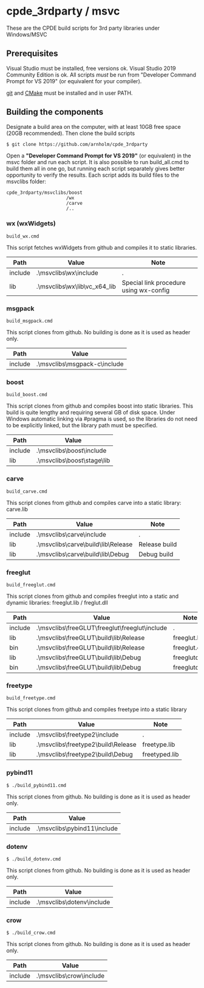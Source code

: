 # cpde_3rdparty / msvc

These are the CPDE build scripts for 3rd party libraries under Windows/MSVC

## Prerequisites

Visual Studio must be installed, free versions ok. Visual Studio 2019 Community Edition is ok. All scripts *must* be run from "Developer Command Prompt for VS 2019" (or equivalent for your compiler).

[git](https://git-scm.com/) and [CMake](https://cmake.org/) must be installed and in user PATH.

## Building the components

Designate a build area on the computer, with at least 10GB free space (20GB recommended). Then clone the build scripts

    $ git clone https://github.com/arnholm/cpde_3rdparty
    
Open a **"Developer Command Prompt for VS 2019"** (or equivalent) in the msvc folder and run each script. It is also possible to run build_all.cmd to build them all in one go, but running each script separately gives better opportunity to verify the results. Each script adds its build files to the msvclibs folder:

    cpde_3rdparty/msvclibs/boost
                          /wx
                          /carve
                          /..
                      
### wx (wxWidgets)

    build_wx.cmd
    
This script fetches wxWidgets from github and compiles it to static libraries.

Path | Value | Note
 --- | ---   | ---
include | .\msvclibs\wx\include        |  .
lib     | .\msvclibs\wx\lib\vc_x64_lib |  Special link procedure using wx-config

### msgpack

    build_msgpack.cmd
    
This script clones from github. No building is done as it is used as header only.

Path | Value 
 --- | ---   
include | .\msvclibs\msgpack-c\include 


### boost

    build_boost.cmd

This script clones from github and compiles boost into static libraries. This build is quite lengthy and requiring several GB of disk space. Under Windows automatic linking via #pragma is used, so the libraries do not need to be explicitly linked, but the library path must be specified.

Path | Value
 --- | ---  
include | .\msvclibs\boost\include
lib     | .\msvclibs\boost\stage\lib

### carve

    build_carve.cmd

This script clones from github and compiles carve into a static library: carve.lib

Path | Value | Note
 --- | ---  | ---
include | .\msvclibs\carve\include |  .
lib     | .\msvclibs\carve\build\lib\Release | Release build
lib     | .\msvclibs\carve\build\lib\Debug | Debug build


### freeglut

    build_freeglut.cmd

This script clones from github and compiles freeglut into a static and dynamic libraries: freeglut.lib / freglut.dll

Path | Value | Note
 --- | ---  | ---
include | .\msvclibs\freeGLUT\freeglut\freeglut\include | .
lib     | .\msvclibs\freeGLUT\build\lib\Release | freeglut.lib
bin     | .\msvclibs\freeGLUT\build\lib\Release | freeglut.dll
lib     | .\msvclibs\freeGLUT\build\lib\Debug   | freeglutd.lib
bin     | .\msvclibs\freeGLUT\build\lib\Debug   | freeglutd.dll

### freetype

    build_freetype.cmd

This script clones from github and compiles freetype into a static library

Path | Value | Note
 --- | ---  | ---
include | .\msvclibs\freetype2\include |  .
lib     | .\msvclibs\freetype2\build\Release | freetype.lib
lib     | .\msvclibs\freetype2\build\Debug | freetyped.lib


### pybind11

    $ ./build_pybind11.cmd

This script clones from github. No building is done as it is used as header only.

Path | Value 
 --- | ---   
include | .\msvclibs\pybind11\include 


### dotenv

    $ ./build_dotenv.cmd

This script clones from github. No building is done as it is used as header only.

Path | Value 
 --- | ---   
include | .\msvclibs\dotenv\include 


### crow

    $ ./build_crow.cmd

This script clones from github. No building is done as it is used as header only.

Path | Value 
 --- | ---   
include | .\msvclibs\crow\include 